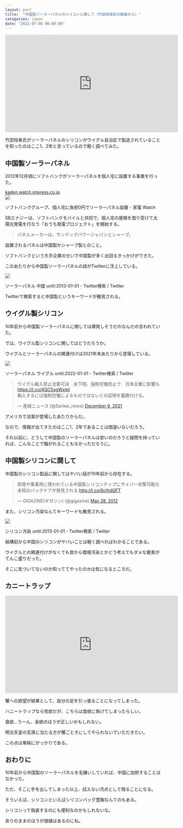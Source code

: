```yaml
---
layout: post
title:  "中国製ソーラーパネルのシリコンに関して（竹田恒泰氏の動画から）"
categories: japan
date: "2022-07-08 00:00:00"
---
```


<div class="google">
<iframe width="560" height="315" src="https://www.youtube.com/embed/x4NEhE0bFgE?start=2222" title="YouTube video player" frameborder="0" allow="accelerometer; autoplay; clipboard-write; encrypted-media; gyroscope; picture-in-picture" allowfullscreen></iframe>
</div>

竹田恒泰氏がソーラーパネルのシリコンがウイグル自治区で製造されていることを知ったのはここ1、2年と言っているので軽く調べてみた。

## 中国製ソーラーパネル

2012年12月頃にソフトバンクがソーラーパネルを個人宅に設置する事業を行った。


<div class="card">
  <a href="https://kaden.watch.impress.co.jp/docs/news/578447.html"></a>
  <div class="card__header">
    <a href="https://kaden.watch.impress.co.jp/docs/news/578447.html">kaden.watch.impress.co.jp</a>
  </div>
  <div class="card__image">
    <img src="http://kaden.watch.impress.co.jpnull">
  </div>
  <div class="card__title">
    <p>ソフトバンクグループ、個人宅に負担0円でソーラーパネル設置 - 家電 Watch</p>
  </div>
  <div class="card__description">
    <p>SBエナジーは、ソフトバンクモバイルと共同で、個人宅の屋根を借り受けて太陽光発電を行なう「おうち発電プロジェクト」を開始する。</p>
  </div>
</div>


> パネルメーカーは、サンテックパワージャパンとシャープ。

設置されるパネルは中国製かシャープ製とのこと。

ソフトバンクという大手企業のせいで中国製が多く出回るきっかけができた。

このあたりから中国製ソーラーパネルの話がTwitterに浮上している。


<div class="card">
  <a href="https://twitter.com/search?q=%E3%82%BD%E3%83%BC%E3%83%A9%E3%83%BC%E3%83%91%E3%83%8D%E3%83%AB%20%E4%B8%AD%E5%9B%BD%20until%3A2013-01-01&src=typed_query&f=live"></a>
  <div class="card__header">
    <a href="https://twitter.com/search?q=%E3%82%BD%E3%83%BC%E3%83%A9%E3%83%BC%E3%83%91%E3%83%8D%E3%83%AB%20%E4%B8%AD%E5%9B%BD%20until%3A2013-01-01&src=typed_query&f=live"></a>
  </div>
  <div class="card__image">
    <img src="https://abs.twimg.com/responsive-web/client-web/icon-ios.b1fc7278.png">
  </div>
  <div class="card__title">
    <p>ソーラーパネル 中国 until:2013-01-01 - Twitter検索 / Twitter</p>
  </div>
  <div class="card__description">
    <p></p>
  </div>
</div>


Twitterで検索すると中国製というキーワードが散見される。

## ウイグル製シリコン

10年前から中国製ソーラーパネルに関しては爆発しそうだのなんだの言われていた。

では、ウイグル製シリコンに関してはどうだろうか。

ウイグルとソーラーパネルの関連付けは2021年末あたりから登場している。


<div class="card">
  <a href="https://twitter.com/search?q=%E3%82%BD%E3%83%BC%E3%83%A9%E3%83%BC%E3%83%91%E3%83%8D%E3%83%AB%20%E3%82%A6%E3%82%A4%E3%82%B0%E3%83%AB%20until%3A2022-01-01&src=typed_query&f=live"></a>
  <div class="card__header">
    <a href="https://twitter.com/search?q=%E3%82%BD%E3%83%BC%E3%83%A9%E3%83%BC%E3%83%91%E3%83%8D%E3%83%AB%20%E3%82%A6%E3%82%A4%E3%82%B0%E3%83%AB%20until%3A2022-01-01&src=typed_query&f=live"></a>
  </div>
  <div class="card__image">
    <img src="https://abs.twimg.com/responsive-web/client-web/icon-ios.b1fc7278.png">
  </div>
  <div class="card__title">
    <p>ソーラーパネル ウイグル until:2022-01-01 - Twitter検索 / Twitter</p>
  </div>
  <div class="card__description">
    <p></p>
  </div>
</div>


<blockquote class="twitter-tweet tw-align-center"><p lang="ja" dir="ltr">ウイグル輸入禁止法案可決　米下院、強制労働防止で　日本企業に影響も<a href="https://t.co/4QC5sgWxmt">https://t.co/4QC5sgWxmt</a><br>輸入するには強制労働によるものではないとの証明を義務付ける。</p>&mdash; 産経ニュース (@Sankei_news) <a href="https://twitter.com/Sankei_news/status/1468809026633109506?ref_src=twsrc%5Etfw">December 9, 2021</a></blockquote> <script async src="https://platform.twitter.com/widgets.js" charset="utf-8"></script>

アメリカで法案が登場したあたりからだ。

なので、情報が出てきたのはここ1、2年であることは間違いないだろう。

それ以前に、どうして中国製のソーラーパネルは安いのだろうと疑問を持っていれば、こんなことで騒がれることもなかっただろうに。

## 中国製シリコンに関して

中国製のシリコン製品に関してはヤバい話が10年前から存在する。

<blockquote class="twitter-tweet tw-align-center"><p lang="ja" dir="ltr">原発や軍事用に使われている中国製シリコンチップにサイバー攻撃可能な未知のバックドアが発見される <a href="http://t.co/6clhdQFT">http://t.co/6clhdQFT</a></p>&mdash; GIGAZINE(ギガジン) (@gigazine) <a href="https://twitter.com/gigazine/status/207050469380595713?ref_src=twsrc%5Etfw">May 28, 2012</a></blockquote> <script async src="https://platform.twitter.com/widgets.js" charset="utf-8"></script>

また、シリコン汚染なんてキーワードも散見される。


<div class="card">
  <a href="https://twitter.com/search?q=%E3%82%B7%E3%83%AA%E3%82%B3%E3%83%B3%E6%B1%9A%E6%9F%93%20%20until%3A2013-01-01&src=typed_query&f=top"></a>
  <div class="card__header">
    <a href="https://twitter.com/search?q=%E3%82%B7%E3%83%AA%E3%82%B3%E3%83%B3%E6%B1%9A%E6%9F%93%20%20until%3A2013-01-01&src=typed_query&f=top"></a>
  </div>
  <div class="card__image">
    <img src="https://abs.twimg.com/responsive-web/client-web/icon-ios.b1fc7278.png">
  </div>
  <div class="card__title">
    <p>シリコン汚染  until:2013-01-01 - Twitter検索 / Twitter</p>
  </div>
  <div class="card__description">
    <p></p>
  </div>
</div>


結構前から中国のシリコンがヤバいことは軽く調べればわかることである。

ウイグルとの関連付けがなくても昔から環境汚染とかどう考えてもダメな要素がてんこ盛りだった。

そこに気づいてないのか知っててやったのかは気になるところだ。

## カニートラップ

<div class="google">
<iframe width="560" height="315" src="https://www.youtube.com/embed/x4NEhE0bFgE?start=3440" title="YouTube video player" frameborder="0" allow="accelerometer; autoplay; clipboard-write; encrypted-media; gyroscope; picture-in-picture" allowfullscreen></iframe>
</div>

蟹への欲望が結果として、自分の足を引っ張ることになってしまった。

ハニートラップなら性欲だが、こちらは食欲に負けてしまったらしい。

食欲...うーん、金欲のほうが正しいかもしれない。

明治天皇の玄孫に当たる方が蟹ごときにしてやられないでいただきたい。

この点は単純にがっかりである。

## おわりに

10年前から中国製のソーラーパネルを毛嫌いしていれば、中国に加担することはなかった。

ただ、そこに手を出してしまった以上、拭えない汚点として残ることになる。

そういえば、シリコンといえばシリコンバッグ豊胸なんてのもある。

シリコンって偽装するのにも便利なのかもしれないな。

ありのままのほうが価値はあるのにね。
